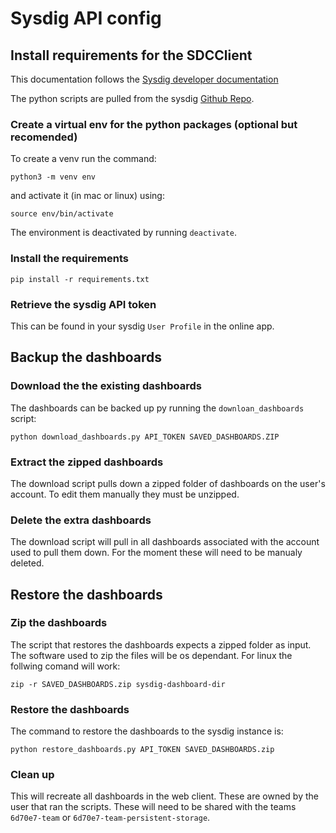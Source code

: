 # Sysdig API config

## Install requirements for the SDCClient

This documentation follows the [Sysdig developer documentation](https://docs.sysdig.com/en/docs/developer-tools/)

The python scripts are pulled from the sysdig [Github Repo](https://github.com/sysdiglabs/sysdig-sdk-python/tree/master/examples).

### Create a virtual env for the python packages (optional but recomended)

To create a venv run the command:

`python3 -m venv env`

and activate it (in mac or linux) using:

`source env/bin/activate`

 The environment is deactivated by running `deactivate`.

### Install the requirements

 `pip install -r requirements.txt`


### Retrieve the sysdig API token

This can be found in your sysdig `User Profile` in the online app.

## Backup the dashboards

### Download the the existing dashboards

The dashboards can be backed up py running the `downloan_dashboards` script:

```
python download_dashboards.py API_TOKEN SAVED_DASHBOARDS.ZIP
```

### Extract the zipped dashboards

The download script pulls down a zipped folder of dashboards on the user's account.  To edit them manually they must be unzipped.

### Delete the extra dashboards

The download script will pull in all dashboards associated with the account used to pull them down. For the moment these will need to be manualy deleted.

## Restore the dashboards

### Zip the dashboards

The script that restores the dashboards expects a zipped folder as input.  The software used to zip the files will be os dependant.  For linux the follwing comand will work:

```
zip -r SAVED_DASHBOARDS.zip sysdig-dashboard-dir
```


### Restore the dashboards

The command to restore the dashboards to the sysdig instance is:


```
python restore_dashboards.py API_TOKEN SAVED_DASHBOARDS.zip
```

### Clean up

This will recreate all dashboards in the web client.  These are owned by the user that ran the scripts. These will need to be shared with the teams `6d70e7-team` or `6d70e7-team-persistent-storage`.

